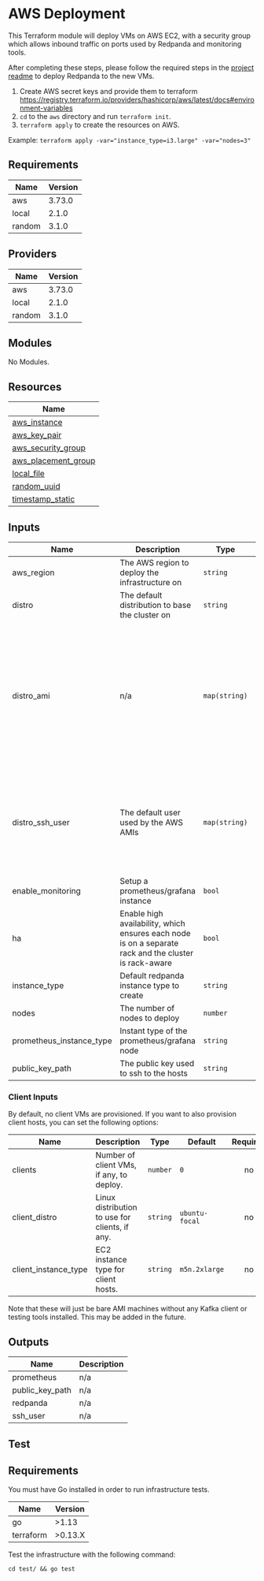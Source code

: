 # AWS Deployment

This Terraform module will deploy VMs on AWS EC2, with a security group which allows inbound traffic on ports used by Redpanda and monitoring tools.

After completing these steps, please follow the required steps in the [project readme](../README.md) to deploy Redpanda to the new VMs.

1. Create AWS secret keys and provide them to terraform https://registry.terraform.io/providers/hashicorp/aws/latest/docs#environment-variables
2. `cd` to the `aws` directory and run `terraform init`.
3. `terraform apply` to create the resources on AWS.

Example: `terraform apply -var="instance_type=i3.large" -var="nodes=3"`


## Requirements

| Name | Version |
|------|---------|
| aws | 3.73.0 |
| local | 2.1.0 |
| random | 3.1.0 |

## Providers

| Name | Version |
|------|---------|
| aws | 3.73.0 |
| local | 2.1.0 |
| random | 3.1.0 |

## Modules

No Modules.

## Resources

| Name                                                                                                               |
|--------------------------------------------------------------------------------------------------------------------|
| [aws_instance](https://registry.terraform.io/providers/hashicorp/aws/3.73.0/docs/resources/instance)               |
| [aws_key_pair](https://registry.terraform.io/providers/hashicorp/aws/3.73.0/docs/resources/key_pair)               |
| [aws_security_group](https://registry.terraform.io/providers/hashicorp/aws/3.73.0/docs/resources/security_group)   |
| [aws_placement_group](https://registry.terraform.io/providers/hashicorp/aws/3.73.0/docs/resources/placement_group) |
| [local_file](https://registry.terraform.io/providers/hashicorp/local/2.1.0/docs/resources/file)                    |
| [random_uuid](https://registry.terraform.io/providers/hashicorp/random/3.1.0/docs/resources/uuid)                  |
| [timestamp_static](https://registry.terraform.io/providers/hashicorp/time/latest/docs/resources/static)            |

## Inputs

| Name | Description | Type | Default | Required |
|------|-------------|------|---------|:--------:|
| aws\_region | The AWS region to deploy the infrastructure on | `string` | `"us-west-2"` | no |
| distro | The default distribution to base the cluster on | `string` | `"ubuntu-focal"` | no |
| distro\_ami | n/a | `map(string)` | <pre>{<br>  "amazon-linux-2": "ami-01ce4793a2f45922e",<br>  "debian-buster": "ami-0f7939d313699273c",<br>  "debian-stretch": "ami-072ad3956e05c814c",<br>  "fedora-31": "ami-0e82cc6ce8f393d4b",<br>  "fedora-32": "ami-020405ee5d5747724",<br>  "rhel-8": "ami-087c2c50437d0b80d",<br>  "ubuntu-bionic": "ami-0c1ab2d66f996cd4b",<br>  "ubuntu-focal": "ami-02c45ea799467b51b",<br> "ubuntu-hirsute": "ami-035649ffeb04ce758" <br>}</pre> | no |
| distro\_ssh\_user | The default user used by the AWS AMIs | `map(string)` | <pre>{<br>  "amazon-linux-2": "ec2-user",<br>  "debian-buster": "admin",<br>  "debian-stretch": "admin",<br>  "fedora-31": "fedora",<br>  "fedora-32": "fedora",<br>  "rhel-8": "ec2-user",<br>  "ubuntu-\*": "ubuntu" <br>}</pre> | no |
| enable\_monitoring | Setup a prometheus/grafana instance | `bool` | `true` | no |
| ha | Enable high availability, which ensures each node is on a separate rack and the cluster is rack-aware | `bool` | `false` | no |
| instance\_type | Default redpanda instance type to create | `string` | `"i3.2xlarge"` | no |
| nodes | The number of nodes to deploy | `number` | `"3"` | no |
| prometheus\_instance\_type | Instant type of the prometheus/grafana node | `string` | `"c5.2xlarge"` | no |
| public\_key\_path | The public key used to ssh to the hosts | `string` | `"~/.ssh/id_rsa.pub"` | no |

### Client Inputs
By default, no client VMs are provisioned. If you want to also provision client
hosts, you can set the following options:

| Name | Description | Type | Default | Required |
|------|-------------|------|---------|:--------:|
| clients | Number of client VMs, if any, to deploy. | `number` | `0` | no |
| client\_distro | Linux distribution to use for clients, if any. | `string` | `ubuntu-focal` | no |
| client\_instance\_type | EC2 instance type for client hosts. | `string` | `m5n.2xlarge` | no |

Note that these will just be bare AMI machines without any Kafka client or
testing tools installed. This may be added in the future.

## Outputs

| Name | Description |
|------|-------------|
| prometheus | n/a |
| public\_key\_path | n/a |
| redpanda | n/a |
| ssh\_user | n/a |

## Test

## Requirements

You must have Go installed in order to run infrastructure tests.

| Name | Version |
|------|---------|
| go | >1.13 |
| terraform | >0.13.X |

Test the infrastructure with the following command:

`cd test/ && go test `


